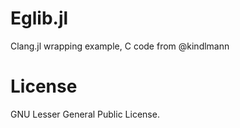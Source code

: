 Eglib.jl
========

Clang.jl wrapping example, C code from @kindlmann

License
=======

GNU Lesser General Public License.
